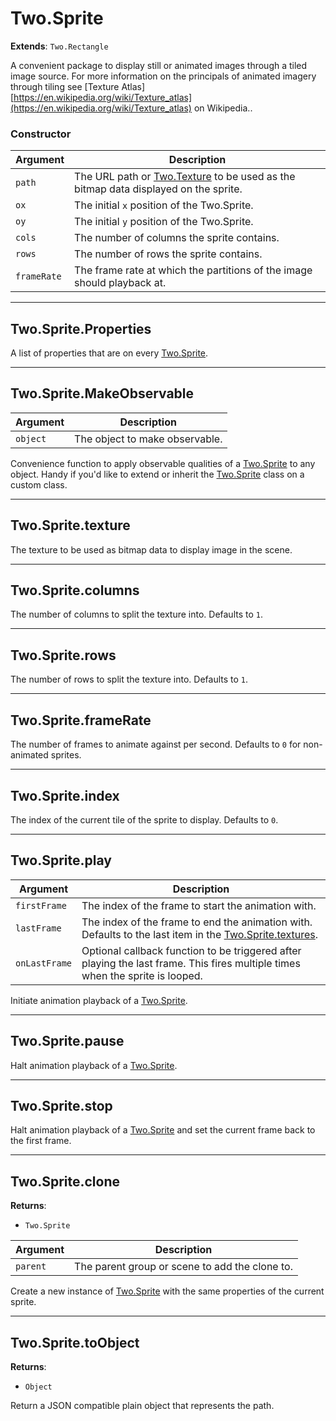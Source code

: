 # Two.Sprite


__Extends__: `Two.Rectangle`


A convenient package to display still or animated images through a tiled image source. For more information on the principals of animated imagery through tiling see [Texture Atlas][https://en.wikipedia.org/wiki/Texture_atlas](https://en.wikipedia.org/wiki/Texture_atlas) on Wikipedia..


### Constructor


| Argument | Description |
| ---- | ----------- |
| `path` | The URL path or [Two.Texture](/documentation/texture) to be used as the bitmap data displayed on the sprite. |
| `ox` | The initial `x` position of the Two.Sprite. |
| `oy` | The initial `y` position of the Two.Sprite. |
| `cols` | The number of columns the sprite contains. |
| `rows` | The number of rows the sprite contains. |
| `frameRate` | The frame rate at which the partitions of the image should playback at. |



---

<div class="static ">

## Two.Sprite.Properties








A list of properties that are on every [Two.Sprite](/documentation/sprite).









</div>



---

<div class="static ">

## Two.Sprite.MakeObservable










| Argument | Description |
| ---- | ----------- |
| `object` | The object to make observable. |


Convenience function to apply observable qualities of a [Two.Sprite](/documentation/sprite) to any object. Handy if you'd like to extend or inherit the [Two.Sprite](/documentation/sprite) class on a custom class.



</div>



---

<div class="instance ">

## Two.Sprite.texture








The texture to be used as bitmap data to display image in the scene.









</div>



---

<div class="instance ">

## Two.Sprite.columns








The number of columns to split the texture into. Defaults to `1`.









</div>



---

<div class="instance ">

## Two.Sprite.rows








The number of rows to split the texture into. Defaults to `1`.









</div>



---

<div class="instance ">

## Two.Sprite.frameRate








The number of frames to animate against per second. Defaults to `0` for non-animated sprites.









</div>



---

<div class="instance ">

## Two.Sprite.index








The index of the current tile of the sprite to display. Defaults to `0`.









</div>



---

<div class="instance ">

## Two.Sprite.play










| Argument | Description |
| ---- | ----------- |
| `firstFrame` | The index of the frame to start the animation with. |
| `lastFrame` | The index of the frame to end the animation with. Defaults to the last item in the [Two.Sprite.textures](/documentation/sprite#two-sprite-textures). |
| `onLastFrame` | Optional callback function to be triggered after playing the last frame. This fires multiple times when the sprite is looped. |


Initiate animation playback of a [Two.Sprite](/documentation/sprite).



</div>



---

<div class="instance ">

## Two.Sprite.pause












Halt animation playback of a [Two.Sprite](/documentation/sprite).



</div>



---

<div class="instance ">

## Two.Sprite.stop












Halt animation playback of a [Two.Sprite](/documentation/sprite) and set the current frame back to the first frame.



</div>



---

<div class="instance ">

## Two.Sprite.clone




__Returns__:



+ `Two.Sprite`











| Argument | Description |
| ---- | ----------- |
| `parent` | The parent group or scene to add the clone to. |


Create a new instance of [Two.Sprite](/documentation/sprite) with the same properties of the current sprite.



</div>



---

<div class="instance ">

## Two.Sprite.toObject




__Returns__:



+ `Object`













Return a JSON compatible plain object that represents the path.



</div>


